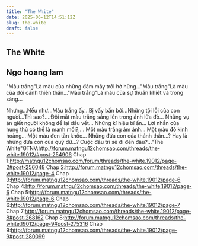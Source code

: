 ```yaml
---
title: "The White"
date: 2025-06-12T14:51:12Z
slug: the-white
draft: false
---
```


## The White

## Ngo hoang lam

"Màu trắng"Là màu của những đám mây trôi hờ hững..."Màu trắng"Là màu của đôi cánh thiên thần..."Màu trắng"Là màu của sự thuần khiết và trong sáng...
 
 Nhưng...Nếu như...Màu trắng ấy...Bị vấy bẩn bởi...Những tội lỗi của con người...Thì sao?....Đôi mắt màu trắng sáng lên trong ánh lửa đỏ... 
Những vụ án giết người không để lại dấu vết...
Những kí hiệu bí ẩn...
Lời nhắn của hung thủ có thể là manh mối?....
Một màu trắng ám ảnh...
Một màu đỏ kinh hoàng...
Một màu đen tàn khốc...
Những đứa con của thánh thần...?
Hay là những đứa con của quỷ dữ...?
Cuộc đấu trí sẽ đi đến đâu?..."The White"GTNV:http://forum.matngu12chomsao.com/threads/the-white.19012/#post-254906
Chap 1:http://matngu12chomsao.com/forum/threads/the-white.19012/page-2#post-256048
Chap 2:http://forum.matngu12chomsao.com/threads/the-white.19012/page-4
Chap 3:http://forum.matngu12chomsao.com/threads/the-white.19012/page-6
Chap 4:http://forum.matngu12chomsao.com/threads/the-white.19012/page-6
Chap 5:http://forum.matngu12chomsao.com/threads/the-white.19012/page-6
Chap 6:http://forum.matngu12chomsao.com/threads/the-white.19012/page-7
Chap 7:http://forum.matngu12chomsao.com/threads/the-white.19012/page-8#post-268162
Chap 8:http://forum.matngu12chomsao.com/threads/the-white.19012/page-9#post-275316
Chap 9:http://forum.matngu12chomsao.com/threads/the-white.19012/page-9#post-280099